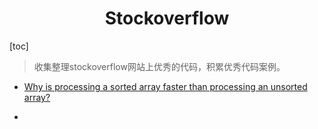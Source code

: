 <h1 align="center">Stockoverflow</h1>

[toc]

> 收集整理stockoverflow网站上优秀的代码，积累优秀代码案例。



* [Why is processing a sorted array faster than processing an unsorted array?](https://stackoverflow.com/questions/11227809/why-is-processing-a-sorted-array-faster-than-processing-an-unsorted-array)

* 

